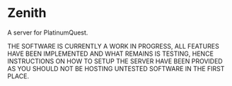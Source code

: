 # Zenith
A server for PlatinumQuest.

THE SOFTWARE IS CURRENTLY A WORK IN PROGRESS, ALL FEATURES HAVE BEEN IMPLEMENTED AND WHAT REMAINS IS TESTING, HENCE INSTRUCTIONS ON HOW TO SETUP THE SERVER HAVE BEEN PROVIDED AS YOU SHOULD NOT BE HOSTING UNTESTED SOFTWARE IN THE FIRST PLACE.